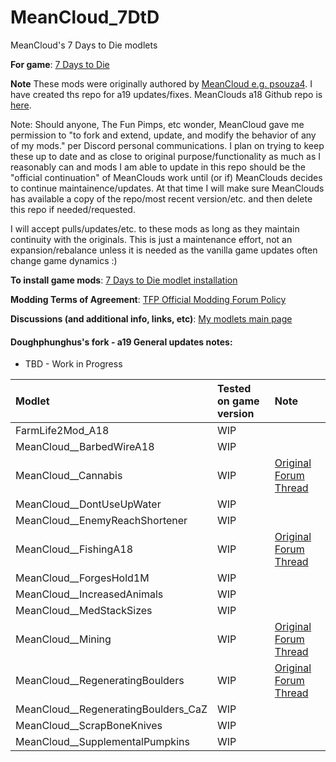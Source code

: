 # MeanCloud_7DtD
MeanCloud's 7 Days to Die modlets

**For game**: [7 Days to Die](https://7daystodie.com)

**Note**
These mods were originally authored by [MeanCloud  e.g. psouza4](https://community.7daystodie.com/profile/9310-psouza4). I have created ths repo for a19 updates/fixes.  MeanClouds a18 Github repo is [here](https://github.com/psouza4/MeanCloud_7DtD).

Note: Should anyone, The Fun Pimps, etc wonder, MeanCloud gave me permission to "to fork and extend, update, and modify the behavior of any of my mods." per Discord personal communications. I plan on trying to keep these up to date and as close to original purpose/functionality as much as I reasonably can and mods I am able to update in this repo should be the "official continuation" of MeanClouds work until (or if) MeanClouds decides to continue maintainence/updates.  At that time I will make sure MeanClouds has available a copy of the repo/most recent version/etc. and then delete this repo if needed/requested.

I will accept pulls/updates/etc. to these mods as long as they maintain continuity with the originals.  This is just a maintenance effort, not an expansion/rebalance unless it is needed as the vanilla game updates often change game dynamics :)

**To install game mods**: [7 Days to Die modlet installation](https://gist.github.com/doughphunghus/a1907c5f63b5fe79bd823965328f25bf)

**Modding Terms of Agreement**: [TFP Official Modding Forum Policy ](https://community.7daystodie.com/topic/4189-tfp-official-modding-forum-policy/)

**Discussions (and additional info, links, etc)**: [My modlets main page](https://community.7daystodie.com/topic/17197-doughs-modlets)

#### Doughphunghus's fork - a19 General updates notes:
- TBD - Work in Progress

| Modlet | Tested on game version  | Note |
| :------------ | :------------- | :------------- |
| FarmLife2Mod_A18 | WIP | |
| MeanCloud__BarbedWireA18 | WIP | |
| MeanCloud__Cannabis | WIP | [Original Forum Thread](https://community.7daystodie.com/topic/15554-meanclouds-cannabis-modlet-a18/)|
| MeanCloud__DontUseUpWater | WIP | |
| MeanCloud__EnemyReachShortener | WIP | |
| MeanCloud__FishingA18 | WIP | [Original Forum Thread](https://community.7daystodie.com/topic/14889-meanclouds-fishing-modlet-a18/)|
| MeanCloud__ForgesHold1M | WIP | |
| MeanCloud__IncreasedAnimals | WIP | |
| MeanCloud__MedStackSizes | WIP | |
| MeanCloud__Mining | WIP | [Original Forum Thread](https://community.7daystodie.com/topic/15288-meanclouds-mining-modlet-a18-with-copper-zinc-and-excavators/)|
| MeanCloud__RegeneratingBoulders | WIP | [Original Forum Thread](https://community.7daystodie.com/topic/14622-regenerating-boulders-modlet/)|
| MeanCloud__RegeneratingBoulders_CaZ | WIP | |
| MeanCloud__ScrapBoneKnives | WIP | |
| MeanCloud__SupplementalPumpkins | WIP | |
